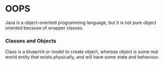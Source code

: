 # OOPS
Java is a object-oriented programming language, but
it is not pure object oriented because of wrapper classes.

### Classes and Objects
Class is a blueprint or model to create object, whereas 
object is some real world entity that exists physically,
and will have some state and behaviour.